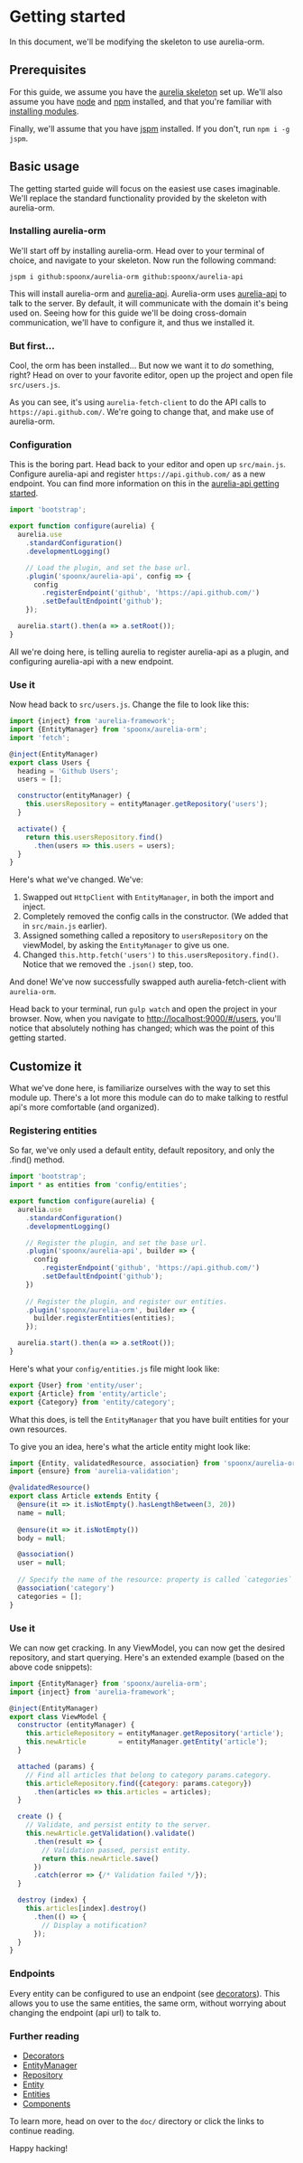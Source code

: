 # Getting started

In this document, we'll be modifying the skeleton to use aurelia-orm.

## Prerequisites

For this guide, we assume you have the [aurelia skeleton](https://github.com/aurelia/skeleton-navigation) set up.
We'll also assume you have [node](https://nodejs.org/en/) and [npm](https://www.npmjs.com/) installed, and that you're familiar with [installing modules](https://docs.npmjs.com/).

Finally, we'll assume that you have [jspm](http://jspm.io) installed. If you don't, run `npm i -g jspm`.

## Basic usage

The getting started guide will focus on the easiest use cases imaginable. We'll replace the standard functionality provided by the skeleton with aurelia-orm.

### Installing aurelia-orm

We'll start off by installing aurelia-orm. Head over to your terminal of choice, and navigate to your skeleton.
Now run the following command:

`jspm i github:spoonx/aurelia-orm github:spoonx/aurelia-api`

This will install aurelia-orm and [aurelia-api](https://github.com/SpoonX/aurelia-api). Aurelia-orm uses [aurelia-api](https://github.com/SpoonX/aurelia-api) to talk to the server. By default, it will communicate with the domain it's being used on. Seeing how for this guide we'll be doing cross-domain communication, we'll have to configure it, and thus we installed it.

### But first...

Cool, the orm has been installed... But now we want it to _do_ something, right? Head on over to your favorite editor, open up the project and open file `src/users.js`.

As you can see, it's using `aurelia-fetch-client` to do the API calls to `https://api.github.com/`. We're going to change that, and make use of aurelia-orm.

### Configuration

This is the boring part. Head back to your editor and open up `src/main.js`. Configure aurelia-api and register `https://api.github.com/` as a new endpoint.
You can find more information on this in the [aurelia-api getting started](https://github.com/SpoonX/aurelia-api/blob/master/doc/getting-started.md#multiple-endpoints).

```javascript
import 'bootstrap';

export function configure(aurelia) {
  aurelia.use
    .standardConfiguration()
    .developmentLogging()

    // Load the plugin, and set the base url.
    .plugin('spoonx/aurelia-api', config => {
      config
        .registerEndpoint('github', 'https://api.github.com/')
        .setDefaultEndpoint('github');
    });

  aurelia.start().then(a => a.setRoot());
}
```

All we're doing here, is telling aurelia to register aurelia-api as a plugin, and configuring aurelia-api with a new endpoint.

### Use it

Now head back to `src/users.js`. Change the file to look like this:

```javascript
import {inject} from 'aurelia-framework';
import {EntityManager} from 'spoonx/aurelia-orm';
import 'fetch';

@inject(EntityManager)
export class Users {
  heading = 'Github Users';
  users = [];

  constructor(entityManager) {
    this.usersRepository = entityManager.getRepository('users');
  }

  activate() {
    return this.usersRepository.find()
      .then(users => this.users = users);
  }
}
```

Here's what we've changed. We've:

1. Swapped out `HttpClient` with `EntityManager`, in both the import and inject.
2. Completely removed the config calls in the constructor. (We added that in `src/main.js` earlier).
3. Assigned something called a repository to `usersRepository` on the viewModel, by asking the `EntityManager` to give us one.
4. Changed `this.http.fetch('users')` to `this.usersRepository.find()`. Notice that we removed the `.json()` step, too.

And done! We've now successfully swapped auth aurelia-fetch-client with `aurelia-orm`.

Head back to your terminal, run `gulp watch` and open the project in your browser. Now, when you navigate to <http://localhost:9000/#/users>, you'll notice that absolutely nothing has changed; which was the point of this getting started.

## Customize it

What we've done here, is familiarize ourselves with the way to set this module up. There's a lot more this module can do to make talking to restful api's more comfortable (and organized).

### Registering entities

So far, we've only used a default entity, default repository, and only the .find() method.

```javascript
import 'bootstrap';
import * as entities from 'config/entities';

export function configure(aurelia) {
  aurelia.use
    .standardConfiguration()
    .developmentLogging()

    // Register the plugin, and set the base url.
    .plugin('spoonx/aurelia-api', builder => {
      config
        .registerEndpoint('github', 'https://api.github.com/')
        .setDefaultEndpoint('github');
    })
    
    // Register the plugin, and register our entities.
    .plugin('spoonx/aurelia-orm', builder => {
      builder.registerEntities(entities);
    });

  aurelia.start().then(a => a.setRoot());
}
```

Here's what your `config/entities.js` file might look like:

```javascript
export {User} from 'entity/user';
export {Article} from 'entity/article';
export {Category} from 'entity/category';
```

What this does, is tell the `EntityManager` that you have built entities for your own resources.

To give you an idea, here's what the article entity might look like:

```javascript
import {Entity, validatedResource, association} from 'spoonx/aurelia-orm';
import {ensure} from 'aurelia-validation';

@validatedResource()
export class Article extends Entity {
  @ensure(it => it.isNotEmpty().hasLengthBetween(3, 20))
  name = null;
  
  @ensure(it => it.isNotEmpty())
  body = null;

  @association()
  user = null;
  
  // Specify the name of the resource: property is called `categories`
  @association('category')
  categories = [];
}
```

### Use it

We can now get cracking. In any ViewModel, you can now get the desired repository, and start querying. Here's an extended example (based on the above code snippets):

```javascript
import {EntityManager} from 'spoonx/aurelia-orm';
import {inject} from 'aurelia-framework';

@inject(EntityManager)
export class ViewModel {
  constructor (entityManager) {
    this.articleRepository = entityManager.getRepository('article');
    this.newArticle        = entityManager.getEntity('article');
  }

  attached (params) {
    // Find all articles that belong to category params.category.
    this.articleRepository.find({category: params.category})
      .then(articles => this.articles = articles);
  }

  create () {
    // Validate, and persist entity to the server.
    this.newArticle.getValidation().validate()
      .then(result => {
        // Validation passed, persist entity.
        return this.newArticle.save()
      })
      .catch(error => {/* Validation failed */});
  }

  destroy (index) {
    this.articles[index].destroy()
      .then(() => {
        // Display a notification?
      });
  }
}
```

### Endpoints

Every entity can be configured to use an endpoint (see [decorators](decorators.md#endpoint)).
This allows you to use the same entities, the same orm, without worrying about changing the endpoint (api url) to talk to.

### Further reading

* [Decorators](decorators.md)
* [EntityManager](api/entity-manager.md)
* [Repository](api/repository.md)
* [Entity](api/entity.md)
* [Entities](entities.md)
* [Components](components.md)

To learn more, head on over to the `doc/` directory or click the links to continue reading.

Happy hacking!
